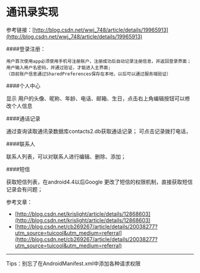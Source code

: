 # 通讯录实现
 参考链接：[http://blog.csdn.net/wwj_748/article/details/19965913](http://blog.csdn.net/wwj_748/article/details/19965913)

####登录注册：

	用户首次使用app必须使用手机号注册账户，注册成功后自动记录注册信息，并返回登录界面；
	用户输入用户名密码，并通过验证，才能进入主界面;
	（目前账户信息通过SharedPreferences保存在本地，以后可以通过服务端验证）

####个人中心
	
 显示 用户的头像、昵称、年龄、电话、邮箱、生日，点击右上角编辑按钮可以修改个人信息

####通话记录
		
 通过查询读取通讯录数据库contacts2.db获取通话记录；
 可点击记录拨打电话，
	
	
####联系人

 联系人列表，可以对联系人进行编辑、删除、添加；


####短信
	
 获取短信列表，在android4.4以后Google 更改了短信的权限机制，直接获取短信记录会有问题；
	
  参考文章：
  * [http://blog.csdn.net/krislight/article/details/12868603](http://blog.csdn.net/krislight/article/details/12868603)    
  * [http://blog.csdn.net/cb269267/article/details/20038277?utm_source=tuicool&utm_medium=referral](http://blog.csdn.net/cb269267/article/details/20038277?utm_source=tuicool&utm_medium=referral)


----	

Tips：别忘了在AndroidManifest.xml中添加各种请求权限